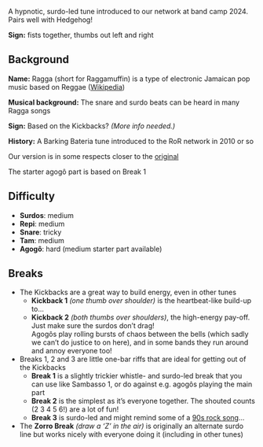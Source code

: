 A hypnotic, surdo-led tune introduced to our network at band camp 2024. Pairs well with Hedgehog!

**Sign:** fists together, thumbs out left and right

## Background

**Name:** Ragga (short for Raggamuffin) is a type of electronic Jamaican pop music based on Reggae ([Wikipedia](https://en.wikipedia.org/wiki/Ragga))

**Musical background:** The snare and surdo beats can be heard in many Ragga songs

**Sign:** Based on the Kickbacks? *(More info needed.)*

**History:** A Barking Bateria tune introduced to the RoR network in 2010 or so

Our version is in some respects closer to the [original](https://soundcloud.com/barking-bateria/ragga)

The starter agogô part is based on Break 1

## Difficulty

* **Surdos**: medium
* **Repi**: medium
* **Snare**: tricky
* **Tam**: medium
* **Agogô**: hard (medium starter part available)

## Breaks

* The Kickbacks are a great way to build energy, even in other tunes
  * **Kickback 1** *(one thumb over shoulder)* is the heartbeat-like build-up to...
  * **Kickback 2** *(both thumbs over shoulders)*, the high-energy pay-off. Just make sure the surdos don’t drag!  
    Agogôs play rolling bursts of chaos between the bells (which sadly we can’t do justice to on here), and in some bands they run around and annoy everyone too!
* Breaks 1, 2 and 3 are little one-bar riffs that are ideal for getting out of the Kickbacks
  * **Break 1** is a slightly trickier whistle- and surdo-led break that you can use like Sambasso 1, or
    do against e.g. agogôs playing the main part
  * **Break 2** is the simplest as it’s everyone together. The shouted counts (2 3 4 5 6!) are a lot of fun!
  * **Break 3** is surdo-led and might remind some of a [90s rock song](https://www.youtube.com/watch?v=bWXazVhlyxQ)...
* The **Zorro Break** *(draw a ‘Z’ in the air)* is originally an alternate surdo line but works nicely with
  everyone doing it (including in other tunes)
